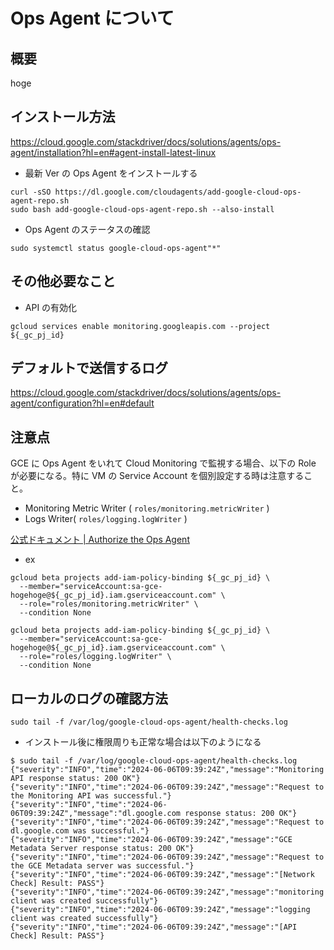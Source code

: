 # Ops Agent について

## 概要

hoge

## インストール方法

https://cloud.google.com/stackdriver/docs/solutions/agents/ops-agent/installation?hl=en#agent-install-latest-linux

- 最新 Ver の Ops Agent をインストールする

```
curl -sSO https://dl.google.com/cloudagents/add-google-cloud-ops-agent-repo.sh
sudo bash add-google-cloud-ops-agent-repo.sh --also-install
```

- Ops Agent のステータスの確認

```
sudo systemctl status google-cloud-ops-agent"*"
```

## その他必要なこと

- API の有効化

```
gcloud services enable monitoring.googleapis.com --project ${_gc_pj_id}
```

## デフォルトで送信するログ

https://cloud.google.com/stackdriver/docs/solutions/agents/ops-agent/configuration?hl=en#default

## 注意点

GCE に Ops Agent をいれて Cloud Monitoring で監視する場合、以下の Role が必要になる。特に VM の Service Account を個別設定する時は注意すること。

+ Monitoring Metric Writer ( `roles/monitoring.metricWriter` )
+ Logs Writer( `roles/logging.logWriter` )

[公式ドキュメント | Authorize the Ops Agent](https://cloud.google.com/monitoring/agent/ops-agent/authorization#create-service-account)

- ex

```
gcloud beta projects add-iam-policy-binding ${_gc_pj_id} \
  --member="serviceAccount:sa-gce-hogehoge@${_gc_pj_id}.iam.gserviceaccount.com" \
  --role="roles/monitoring.metricWriter" \
  --condition None
```
```
gcloud beta projects add-iam-policy-binding ${_gc_pj_id} \
  --member="serviceAccount:sa-gce-hogehoge@${_gc_pj_id}.iam.gserviceaccount.com" \
  --role="roles/logging.logWriter" \
  --condition None
```

## ローカルのログの確認方法

```
sudo tail -f /var/log/google-cloud-ops-agent/health-checks.log
```

- インストール後に権限周りも正常な場合は以下のようになる

```
$ sudo tail -f /var/log/google-cloud-ops-agent/health-checks.log
{"severity":"INFO","time":"2024-06-06T09:39:24Z","message":"Monitoring API response status: 200 OK"}
{"severity":"INFO","time":"2024-06-06T09:39:24Z","message":"Request to the Monitoring API was successful."}
{"severity":"INFO","time":"2024-06-06T09:39:24Z","message":"dl.google.com response status: 200 OK"}
{"severity":"INFO","time":"2024-06-06T09:39:24Z","message":"Request to dl.google.com was successful."}
{"severity":"INFO","time":"2024-06-06T09:39:24Z","message":"GCE Metadata Server response status: 200 OK"}
{"severity":"INFO","time":"2024-06-06T09:39:24Z","message":"Request to the GCE Metadata server was successful."}
{"severity":"INFO","time":"2024-06-06T09:39:24Z","message":"[Network Check] Result: PASS"}
{"severity":"INFO","time":"2024-06-06T09:39:24Z","message":"monitoring client was created successfully"}
{"severity":"INFO","time":"2024-06-06T09:39:24Z","message":"logging client was created successfully"}
{"severity":"INFO","time":"2024-06-06T09:39:24Z","message":"[API Check] Result: PASS"}
```
